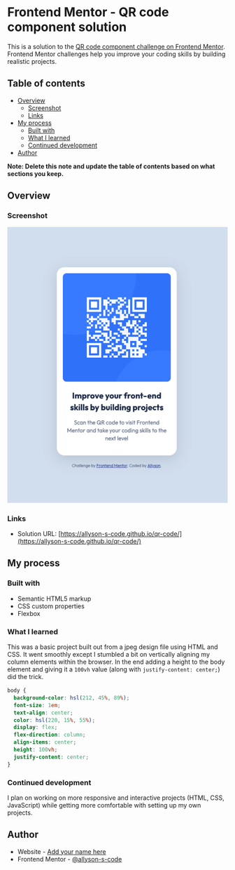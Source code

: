 # Frontend Mentor - QR code component solution

This is a solution to the [QR code component challenge on Frontend Mentor](https://www.frontendmentor.io/challenges/qr-code-component-iux_sIO_H). Frontend Mentor challenges help you improve your coding skills by building realistic projects.

## Table of contents

- [Overview](#overview)
  - [Screenshot](#screenshot)
  - [Links](#links)
- [My process](#my-process)
  - [Built with](#built-with)
  - [What I learned](#what-i-learned)
  - [Continued development](#continued-development)
- [Author](#author)

**Note: Delete this note and update the table of contents based on what sections you keep.**

## Overview

### Screenshot

![QR code component](images/qr-code-component-screenshot.png)

### Links

- Solution URL: [https://allyson-s-code.github.io/qr-code/](https://allyson-s-code.github.io/qr-code/)

## My process

### Built with

- Semantic HTML5 markup
- CSS custom properties
- Flexbox

### What I learned

This was a basic project built out from a jpeg design file using HTML and CSS. It went smoothly except I stumbled a bit on vertically aligning my column elements within the browser. In the end adding a height to the body element and giving it a `100vh` value (along with `justify-content: center;`) did the trick.

```css
body {
  background-color: hsl(212, 45%, 89%);
  font-size: 1em;
  text-align: center;
  color: hsl(220, 15%, 55%);
  display: flex;
  flex-direction: column;
  align-items: center;
  height: 100vh;
  justify-content: center;
}
```

### Continued development

I plan on working on more responsive and interactive projects (HTML, CSS, JavaScript) while getting more comfortable with setting up my own projects.

## Author

- Website - [Add your name here](https://allyson-s-code.github.io/Web-Dev-Portfolio/)
- Frontend Mentor - [@allyson-s-code](https://www.frontendmentor.io/profile/allyson-s-code)
